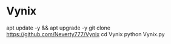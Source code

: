 # Vynix
apt update -y && apt upgrade -y
git clone https://github.com/Neverty777/Vynix
cd Vynix
python Vynix.py
